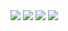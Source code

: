 <img src="https://github-readme-stats.vercel.app/api?username=CartimDraluc">
<img src="https://github-readme-streak-stats.herokuapp.com/?user=CartimDraluc">
<img src="https://github-profile-trophy.vercel.app/?username=CartimDraluc">
<img src="https://github-readme-stats.vercel.app/api/top-langs/?username=CartimDraluc&theme=blue-green">
